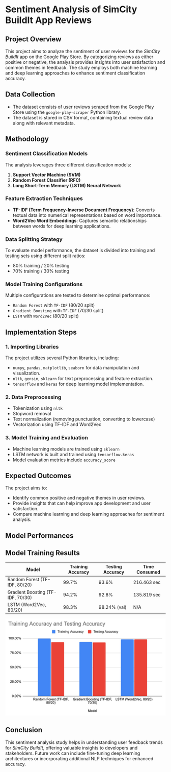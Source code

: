 # Sentiment Analysis of SimCity BuildIt App Reviews

## Project Overview
This project aims to analyze the sentiment of user reviews for the *SimCity BuildIt* app on the Google Play Store. By categorizing reviews as either positive or negative, the analysis provides insights into user satisfaction and common themes in feedback. The study employs both machine learning and deep learning approaches to enhance sentiment classification accuracy.

## Data Collection
- The dataset consists of user reviews scraped from the Google Play Store using the `google-play-scraper` Python library.
- The dataset is stored in CSV format, containing textual review data along with relevant metadata.

## Methodology

### Sentiment Classification Models
The analysis leverages three different classification models:
1. **Support Vector Machine (SVM)**
2. **Random Forest Classifier (RFC)**
3. **Long Short-Term Memory (LSTM) Neural Network**

### Feature Extraction Techniques
- **TF-IDF (Term Frequency-Inverse Document Frequency)**: Converts textual data into numerical representations based on word importance.
- **Word2Vec Word Embeddings**: Captures semantic relationships between words for deep learning applications.

### Data Splitting Strategy
To evaluate model performance, the dataset is divided into training and testing sets using different split ratios:
- 80% training / 20% testing
- 70% training / 30% testing

### Model Training Configurations
Multiple configurations are tested to determine optimal performance:
- `Random Forest` with `TF-IDF` (80/20 split)
- `Gradient Boosting` with `TF-IDF` (70/30 split)
- `LSTM` with `Word2Vec` (80/20 split)

## Implementation Steps
### 1. Importing Libraries
The project utilizes several Python libraries, including:
- `numpy`, `pandas`, `matplotlib`, `seaborn` for data manipulation and visualization.
- `nltk`, `gensim`, `sklearn` for text preprocessing and feature extraction.
- `tensorflow` and `keras` for deep learning model implementation.

### 2. Data Preprocessing
- Tokenization using `nltk`
- Stopword removal
- Text normalization (removing punctuation, converting to lowercase)
- Vectorization using TF-IDF and Word2Vec

### 3. Model Training and Evaluation
- Machine learning models are trained using `sklearn`
- LSTM network is built and trained using `tensorflow.keras`
- Model evaluation metrics include `accuracy_score`

## Expected Outcomes
The project aims to:
- Identify common positive and negative themes in user reviews.
- Provide insights that can help improve app development and user satisfaction.
- Compare machine learning and deep learning approaches for sentiment analysis.


## Model Performances
## Model Training Results

| Model                         | Training Accuracy | Testing Accuracy | Time Consumed |
|--------------------------------|------------------|------------------|--------------|
| Random Forest (TF-IDF, 80/20)  | 99.7%            | 93.6%            | 216.463 sec  |
| Gradient Boosting (TF-IDF, 70/30) | 94.2%        | 92.8%            | 135.819 sec  |
| LSTM (Word2Vec, 80/20)         | 98.3%            | 98.24% (val)     | N/A          |

<img src="https://raw.githubusercontent.com/sayid-alt/simcity-reviews-sentiment-analysis/refs/heads/main/img/training-chart.jpeg" />

## Conclusion
This sentiment analysis study helps in understanding user feedback trends for *SimCity BuildIt*, offering valuable insights to developers and stakeholders. Future work can include fine-tuning deep learning architectures or incorporating additional NLP techniques for enhanced accuracy.

